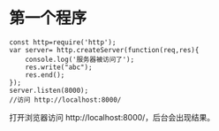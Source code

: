 # 第一个程序
```
const http=require('http');
var server= http.createServer(function(req,res){
    console.log('服务器被访问了');
    res.write("abc");
    res.end();
});
server.listen(8000);
//访问 http://localhost:8000/
```
打开浏览器访问 http://localhost:8000/，后台会出现结果。